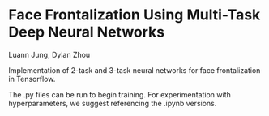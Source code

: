 # Face Frontalization Using Multi-Task Deep Neural Networks
Luann Jung, Dylan Zhou

Implementation of 2-task and 3-task neural networks for face frontalization in Tensorflow.

The .py files can be run to begin training. For experimentation with hyperparameters, we suggest referencing the .ipynb versions.
